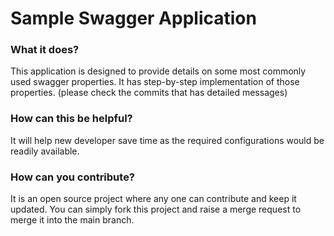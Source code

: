# Sample Swagger Application

### What it does?
This application is designed to provide details on some most commonly used swagger properties. 
It has step-by-step implementation of those properties. (please check the commits that has detailed messages)

### How can this be helpful?
It will help new developer save time as the required configurations would be readily available.

### How can you contribute?
It is an open source project where any one can contribute and keep it updated. You can simply
fork this project and raise a merge request to merge it into the main branch.